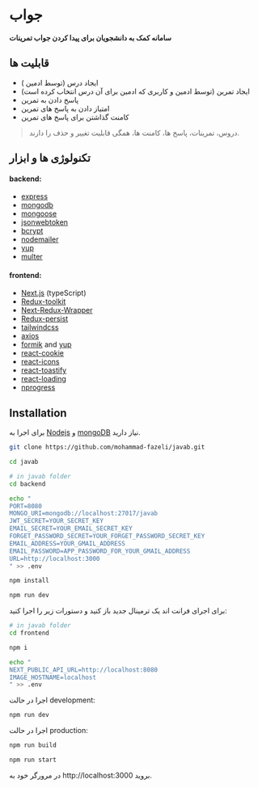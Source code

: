 # جواب

#### سامانه کمک به دانشجویان برای پیدا کردن جواب تمرینات

## قابلیت ها

- ایجاد درس (توسط ادمین )
- ایجاد تمرین (توسط ادمین و کاربری که ادمین برای آن درس انتخاب کرده است)
- پاسخ دادن به تمرین
- امتیاز دادن به پاسخ های تمرین
- کامنت گذاشتن برای پاسخ های تمرین

> دروس، تمرینات، پاسخ ها، کامنت ها، همگی قابلیت تغییر و حذف را دارند.

## تکنولوژی ها و ابزار

#### backend:

- [express](https://expressjs.com/)
- [mongodb](https://www.mongodb.com/)
- [mongoose](https://mongoosejs.com/)
- [jsonwebtoken](https://github.com/auth0/node-jsonwebtoken)
- [bcrypt](https://github.com/kelektiv/node.bcrypt.js)
- [nodemailer](https://nodemailer.com/)
- [yup](https://github.com/jquense/yup)
- [multer](https://github.com/expressjs/multer)

#### frontend:

- [Next.js](https://nextjs.org/) (typeScript)
- [Redux-toolkit](https://redux-toolkit.js.org/)
- [Next-Redux-Wrapper](https://github.com/kirill-konshin/next-redux-wrapper)
- [Redux-persist](https://redux-toolkit.js.org/)
- [tailwindcss](https://tailwindcss.com/)
- [axios](https://github.com/axios/axios)
- [formik](https://github.com/jaredpalmer/formik) and [yup](https://github.com/jquense/yup)
- [react-cookie](https://github.com/reactivestack/cookies)
- [react-icons](https://react-icons.netlify.com/)
- [react-toastify](https://github.com/fkhadra/react-toastify)
- [react-loading](https://github.com/fakiolinho/react-loading)
- [nprogress](https://github.com/rstacruz/nprogress)

## Installation

برای اجرا به [Nodejs](https://nodejs.org/) و [mongoDB](https://www.mongodb.com/) نیاز دارید.

```sh
git clone https://github.com/mohammad-fazeli/javab.git
```

```sh
cd javab
```

```sh
# in javab folder
cd backend
```

```sh
echo "
PORT=8080
MONGO_URI=mongodb://localhost:27017/javab
JWT_SECRET=YOUR_SECRET_KEY
EMAIL_SECRET=YOUR_EMAIL_SECRET_KEY
FORGET_PASSWORD_SECRET=YOUR_FORGET_PASSWORD_SECRET_KEY
EMAIL_ADDRESS=YOUR_GMAIL_ADDRESS
EMAIL_PASSWORD=APP_PASSWORD_FOR_YOUR_GMAIL_ADDRESS
URL=http://localhost:3000
" >> .env
```

```sh
npm install
```

```sh
npm run dev
```

برای اجرای فرانت اند یک ترمینال جدید باز کنید و دستورات زیر را اجرا کنید:

```sh
# in javab folder
cd frontend
```

```sh
npm i
```

```sh
echo "
NEXT_PUBLIC_API_URL=http://localhost:8080
IMAGE_HOSTNAME=localhost
" >> .env
```

اجرا در حالت development:

```sh
npm run dev
```

اجرا در حالت production:

```sh
npm run build
```

```sh
npm run start
```

در مرورگر خود به http://localhost:3000 بروید.
